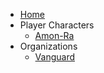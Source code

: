 - [Home](/)
- Player Characters
	- [Amon-Ra](/player_characters/Amon-Ra.md)
- Organizations
	- [Vanguard](/organizations/Vanguard.md)